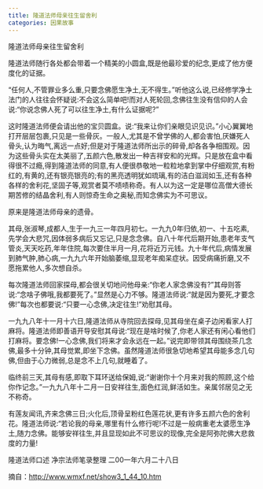 ```yaml
---
title: 隆道法师母亲往生留舍利
categories: 因果故事
---
```


	   
隆道法师母亲往生留舍利

隆道法师随行各处都会带着一个精美的小圆盒,既是他最珍爱的纪念,更成了他方便度化的证据。

“任何人,不管罪业多么重,只要念佛愿生净土,无不得生。”听他这么说,已经修学净土法门的人往往会怀疑说:不会这么简单吧!而对人死轮回,念佛往生没有信仰的人会说:“你说念佛人死了可以往生净土,有什么证据呢?”

这时隆道法师便会请出他的宝贝圆盒。说:“我来让你们亲眼见识见识。”小心翼翼地打开层层包裹,只见是一些骨灰。一般人,尤其是不曾学佛的人,都会害怕,厌嫌死人骨头,认为晦气,离远一点好;但是对于隆道法师所出示的碎骨,却各各争相围观。因为这些骨头实在太美丽了,五颜六色,散发出一种吉祥安和的光辉。只是放在盒中看得很不过瘾,得到隆道法师的同意,有人便很恭敬地一粒粒地拿到掌中仔细观赏,有粉红的,有黄的,还有银亮银亮的;有的黑亮透明犹如琉璃,有的洁白滋润如玉,还有各种各样的舍利花,坚固子等,观赏者莫不啧啧称奇。有人以为这一定是哪位高僧大德长期苦修的结晶舍利,有人则惊奇生命之奥秘,而知念佛实为不可思议。

原来是隆道法师母亲的遗骨。

其母,张淑琴,成都人,生于一九三一年四月初七。一九九0年归依,初一、十五吃素,先学会大悲咒,因体弱多病后又忘记,只是念念佛。自八十年代后期开始,患老年支气管炎,天天吃药,年年住院,每次要住半月一月,花将近万元钱。九十年代后,病情发展到肺气肿,肺心病,一九九六年开始脑萎缩,显现老年痴呆症状。因受病痛折磨,又不愿拖累他人,多次想自杀。

每次隆道法师回家探母,都会很关切地问他母亲:“你老人家念佛没有?”其母则答说:“念啥子佛哦,我都要死了。”显然是心力不够。隆道法师说:“就是因为要死,才要念佛!”每次也都要说:“只要一心念佛,决定往生!”劝慰其母。

一九九八年十一月十六日,隆道法师从寺院回去探母,见其母坐在桌子边闲看家人打麻将。隆道法师即善语开导安慰其母说:“现在是啥时候了,你老人家还有闲心看他们打麻将。要念佛!一心念佛,我们将来才会永远在一起。”说完即带领其母围绕茶几念佛,最多十分钟,其母觉累,即坐下念佛。虽然隆道法师很急切地希望其母能多念几句佛,但由于心力微弱,总是念不上几句,就睡着了。

临终前三天,其母有感,即取下耳环送给保姆,说:“谢谢你十个月来对我的照顾,这个给你作记念。”一九九八年十二月一日安祥往生,面色红润,鲜活如生。亲属邻居见之无不称奇。

有莲友闻讯,齐来念佛三日;火化后,顶骨呈粉红色莲花状,更有许多五颜六色的舍利花。隆道法师说:“若论我的母亲,哪里有什么修行呢!不过是一般病重老太婆愿生净土,随力念佛。能够安祥往生,并且显现如此不可思议的现像,完全是阿弥陀佛大悲救度的力量!

隆道法师口述 净宗法师笔录整理 二00一年六月二十八日


摘自：http://www.wmxf.net/show3_1_44_10.htm